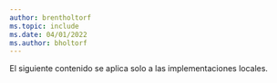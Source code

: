 ```yaml
---
author: brentholtorf
ms.topic: include
ms.date: 04/01/2022
ms.author: bholtorf
---
```

El siguiente contenido se aplica solo a las implementaciones locales.